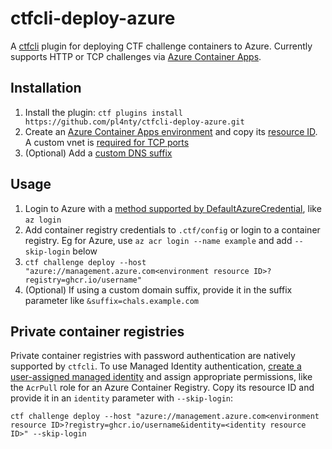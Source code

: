 # ctfcli-deploy-azure

A [ctfcli](https://github.com/CTFd/ctfcli) plugin for deploying CTF challenge containers to Azure. Currently supports HTTP or TCP challenges via [Azure Container Apps](https://learn.microsoft.com/en-us/azure/container-apps/).

## Installation

1. Install the plugin: `ctf plugins install https://github.com/pl4nty/ctfcli-deploy-azure.git`
2. Create an [Azure Container Apps environment](https://learn.microsoft.com/en-us/azure/container-apps/environment) and copy its [resource ID](https://learn.microsoft.com/en-us/azure/storage/common/storage-account-get-info?tabs=portal#get-the-resource-id-for-a-storage-account). A custom vnet is [required for TCP ports](https://learn.microsoft.com/en-us/azure/container-apps/ingress-overview#tcp)
3. (Optional) Add a [custom DNS suffix](https://learn.microsoft.com/en-us/azure/container-apps/environment-custom-dns-suffix)

## Usage

1. Login to Azure with a [method supported by DefaultAzureCredential](https://github.com/Azure/azure-sdk-for-python/blob/main/sdk/identity/azure-identity/README.md#defaultazurecredential), like `az login`
2. Add container registry credentials to `.ctf/config` or login to a container registry. Eg for Azure, use `az acr login --name example` and add `--skip-login` below
3. `ctf challenge deploy --host "azure://management.azure.com<environment resource ID>?registry=ghcr.io/username"`
4. (Optional) If using a custom domain suffix, provide it in the suffix parameter like `&suffix=chals.example.com`

## Private container registries

Private container registries with password authentication are natively supported by `ctfcli`. To use Managed Identity authentication, [create a user-assigned managed identity](https://learn.microsoft.com/en-us/entra/identity/managed-identities-azure-resources/how-manage-user-assigned-managed-identities?pivots=identity-mi-methods-azp#create-a-user-assigned-managed-identity) and assign appropriate permissions, like the `AcrPull` role for an Azure Container Registry. Copy its resource ID and provide it in an `identity` parameter with `--skip-login`:

`ctf challenge deploy --host "azure://management.azure.com<environment resource ID>?registry=ghcr.io/username&identity=<identity resource ID>" --skip-login`
